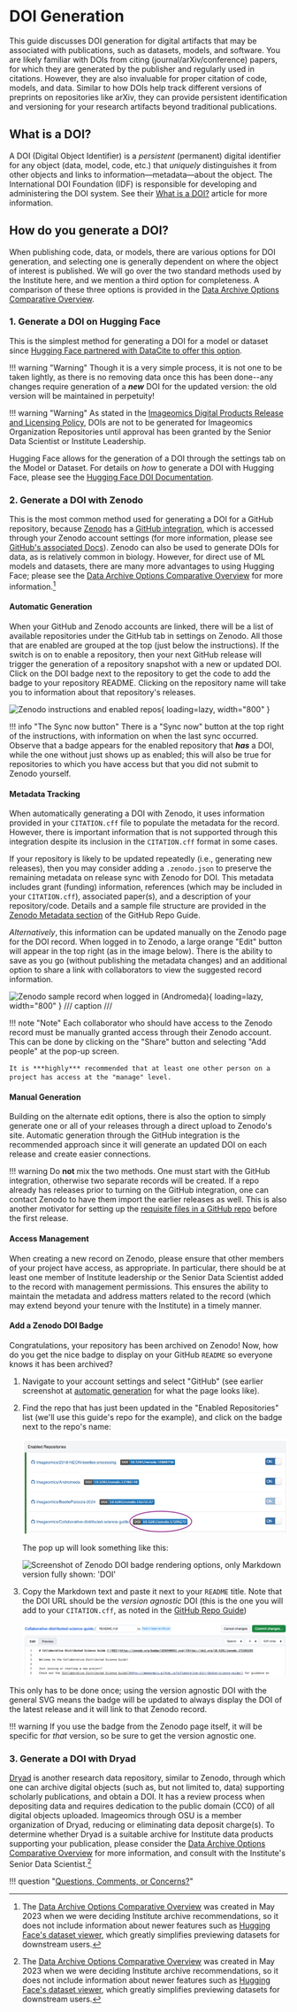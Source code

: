 # DOI Generation

This guide discusses DOI generation for digital artifacts that may be associated with publications, such as datasets, models, and software.
You are likely familiar with DOIs from citing (journal/arXiv/conference) papers, for which they are generated by the publisher and regularly used in citations. However, they are also invaluable for proper citation of code, models, and data. Similar to how DOIs help track different versions of preprints on repositories like arXiv, they can provide persistent identification and versioning for your research artifacts beyond traditional publications.

## What is a DOI?

A DOI (Digital Object Identifier) is a _persistent_ (permanent) digital identifier for any object (data, model, code, etc.) that _uniquely_ distinguishes it from other objects and links to information&mdash;metadata&mdash;about the object. The International DOI Foundation (IDF) is responsible for developing and administering the DOI system. See their [What is a DOI?](https://www.doi.org/the-identifier/what-is-a-doi/) article for more information.

## How do you generate a DOI?

When publishing code, data, or models, there are various options for DOI generation, and selecting one is generally dependent on where the object of interest is published. We will go over the two standard methods used by the Institute here, and we mention a third option for completeness. A comparison of these three options is provided in the [Data Archive Options Comparative Overview](../pdfs/Data_Archive-Publication-Options-Comparative-Overview.pdf).

### 1. Generate a DOI on Hugging Face

This is the simplest method for generating a DOI for a model or dataset since [Hugging Face partnered with DataCite to offer this option](https://huggingface.co/blog/introducing-doi).

!!! warning "Warning"
    Though it is a very simple process, it is not one to be taken lightly, as there is no removing data once this has been done--any changes require generation of a _**new**_ DOI for the updated version: the old version will be maintained in perpetuity!

!!! warning "Warning"
    As stated in the [Imageomics Digital Products Release and Licensing Policy](Digital-products-release-licensing-policy.md), DOIs are not to be generated for Imageomics Organization Repositories until approval has been granted by the Senior Data Scientist or Institute Leadership.

Hugging Face allows for the generation of a DOI through the settings tab on the Model or Dataset. For details on _how_ to generate a DOI with Hugging Face, please see the [Hugging Face DOI Documentation](https://huggingface.co/docs/hub/doi).

### 2. Generate a DOI with Zenodo

This is the most common method used for generating a DOI for a GitHub repository, because [Zenodo](https://zenodo.org/) has a [GitHub integration](https://zenodo.org/account/settings/github/), which is accessed through your Zenodo account settings (for more information, please see [GitHub's associated Docs](https://docs.github.com/articles/referencing-and-citing-content)). Zenodo can also be used to generate DOIs for data, as is relatively common in biology. However, for direct use of ML models and datasets, there are many more advantages to using Hugging Face; please see the [Data Archive Options Comparative Overview](../pdfs/Data_Archive-Publication-Options-Comparative-Overview.pdf) for more information.[^1]
[^1]: The [Data Archive Options Comparative Overview](../pdfs/Data_Archive-Publication-Options-Comparative-Overview.pdf) was created in May 2023 when we were deciding Institute archive recommendations, so it does not include information about newer features such as [Hugging Face's dataset viewer](https://huggingface.co/docs/hub/en/datasets-viewer), which greatly simplifies previewing datasets for downstream users.

#### Automatic Generation

When your GitHub and Zenodo accounts are linked, there will be a list of available repositories under the GitHub tab in settings on Zenodo. All those that are enabled are grouped at the top (just below the instructions). If the switch is on to enable a repository, then your next GitHub release will trigger the generation of a repository snapshot with a new or updated DOI. Click on the DOI badge next to the repository to get the code to add the badge to your repository README. Clicking on the repository name will take you to information about that repository's releases.

![Zenodo instructions and enabled repos](images/doi-generation/enabled_repos+intstructions.png){ loading=lazy, width="800" }

!!! info "The Sync now button"
    There is a "Sync now" button at the top right of the instructions, with information on when the last sync occurred. Observe that a badge appears for the enabled repository that **_has_** a DOI, while the one without just shows up as enabled; this will also be true for repositories to which you have access but that you did not submit to Zenodo yourself.

#### Metadata Tracking

When automatically generating a DOI with Zenodo, it uses information provided in your `CITATION.cff` file to populate the metadata for the record. However, there is important information that is not supported through this integration despite its inclusion in the `CITATION.cff` format in some cases.

If your repository is likely to be updated repeatedly (i.e., generating new releases), then you may consider adding a `.zenodo.json` to preserve the remaining metadata on release sync with Zenodo for DOI. This metadata includes grant (funding) information, references (which may be included in your `CITATION.cff`), associated paper(s), and a description of your repository/code. Details and a sample file structure are provided in the [Zenodo Metadata section](GitHub-Repo-Guide.md#zenodo-metadata) of the GitHub Repo Guide.

_Alternatively_, this information can be updated manually on the Zenodo page for the DOI record. When logged in to Zenodo, a large orange "Edit" button will appear in the top right (as in the image below). There is the ability to save as you go (without publishing the metadata changes) and an additional option to share a link with collaborators to view the suggested record information.

![Zenodo sample record when logged in (Andromeda)](images/doi-generation/Zenodo_sample_record.png){ loading=lazy, width="800" }
/// caption
///

!!! note "Note"
    Each collaborator who should have access to the Zenodo record must be manually granted access through their Zenodo account. This can be done by clicking on the "Share" button and selecting "Add people" at the pop-up screen.

    It is ***highly*** recommended that at least one other person on a project has access at the "manage" level.

#### Manual Generation

Building on the alternate edit options, there is also the option to simply generate one or all of your releases through a direct upload to Zenodo's site. Automatic generation through the GitHub integration is the recommended approach since it will generate an updated DOI on each release and create easier connections.

!!! warning
    Do **not** mix the two methods. One must start with the GitHub integration, otherwise two separate records will be created. If a repo already has releases prior to turning on the GitHub integration, one can contact Zenodo to have them import the earlier releases as well. This is also another motivator for setting up the [requisite files in a GitHub repo](GitHub-Repo-Guide.md#zenodo-metadata) before the first release.

#### Access Management

When creating a new record on Zenodo, please ensure that other members of your project have access, as appropriate. In particular, there should be at least one member of Institute leadership or the Senior Data Scientist added to the record with management permissions. This ensures the ability to maintain the metadata and address matters related to the record (which may extend beyond your tenure with the Institute) in a timely manner.

#### Add a Zenodo DOI Badge

Congratulations, your repository has been archived on Zenodo! Now, how do you get the nice badge to display on your GitHub `README` so everyone knows it has been archived?

1. Navigate to your account settings and select "GitHub" (see earlier screenshot at [automatic generation](#automatic-generation) for what the page looks like).

2. Find the repo that has just been updated in the "Enabled Repositories" list (we'll use this guide's repo for the example), and click on the badge next to the repo's name:

    ![Screenshot of GitHub Integration enabled repos with their DOI badges next to their names, the DOI badge next to the collaborative distributed science guide is circled](images/doi-generation/enabled_repos_badges.png)

    The pop up will look something like this:

    ![Screenshot of Zenodo DOI badge rendering options, only Markdown version fully shown: '[![DOI](https://zenodo.org/badge/1038590952.svg)](https://doi.org/10.5281/zenodo.17210328)'](images/doi-generation/badge-markdown.png)

3. Copy the Markdown text and paste it next to your `README` title. Note that the DOI URL should be the _version agnostic_ DOI (this is the one you will add to your `CITATION.cff`, as noted in the [GitHub Repo Guide](GitHub-Repo-Guide.md#citation))

    ![Screenshot of collaborative distributed science guide repo README file header in the GitHub UI with the badge text from above next to the title](images/doi-generation/README-badge-paste.png)

This only has to be done once; using the version agnostic DOI with the general SVG means the badge will be updated to always display the DOI of the latest release and it will link to that Zenodo record.

!!! warning
    If you use the badge from the Zenodo page itself, it will be specific for _that_ version, so be sure to get the version agnostic one.

### 3. Generate a DOI with Dryad

[Dryad](https://datadryad.org/stash/about) is another research data repository, similar to Zenodo, through which one can archive digital objects (such as, but not limited to, data) supporting scholarly publications, and obtain a DOI. It has a review process when depositing data and requires dedication to the public domain (CC0) of all digital objects uploaded. Imageomics through OSU is a member organization of Dryad, reducing or eliminating data deposit charge(s). To determine whether Dryad is a suitable archive for Institute data products supporting your publication, please consider the [Data Archive Options Comparative Overview](../pdfs/Data_Archive-Publication-Options-Comparative-Overview.pdf) for more information, and consult with the Institute's Senior Data Scientist.[^1]

!!! question "[Questions, Comments, or Concerns?](https://github.com/Imageomics/Imageomics-guide/issues)"
